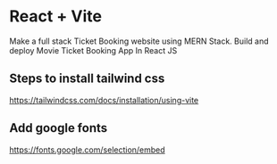 # React + Vite

Make a full stack Ticket Booking website using MERN Stack. Build and deploy Movie Ticket Booking App In React JS

## Steps to install tailwind css

https://tailwindcss.com/docs/installation/using-vite

## Add google fonts

https://fonts.google.com/selection/embed
